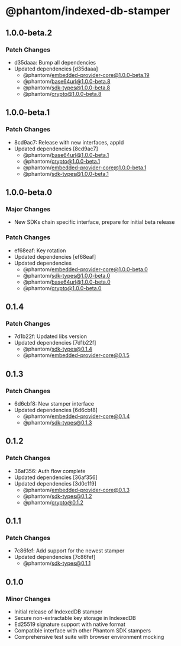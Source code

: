 # @phantom/indexed-db-stamper

## 1.0.0-beta.2

### Patch Changes

- d35daaa: Bump all dependencies
- Updated dependencies [d35daaa]
  - @phantom/embedded-provider-core@1.0.0-beta.19
  - @phantom/base64url@1.0.0-beta.8
  - @phantom/sdk-types@1.0.0-beta.8
  - @phantom/crypto@1.0.0-beta.8

## 1.0.0-beta.1

### Patch Changes

- 8cd9ac7: Release with new interfaces, appId
- Updated dependencies [8cd9ac7]
  - @phantom/base64url@1.0.0-beta.1
  - @phantom/crypto@1.0.0-beta.1
  - @phantom/embedded-provider-core@1.0.0-beta.1
  - @phantom/sdk-types@1.0.0-beta.1

## 1.0.0-beta.0

### Major Changes

- New SDKs chain specific interface, prepare for initial beta release

### Patch Changes

- ef68eaf: Key rotation
- Updated dependencies [ef68eaf]
- Updated dependencies
  - @phantom/embedded-provider-core@1.0.0-beta.0
  - @phantom/sdk-types@1.0.0-beta.0
  - @phantom/base64url@1.0.0-beta.0
  - @phantom/crypto@1.0.0-beta.0

## 0.1.4

### Patch Changes

- 7d1b22f: Updated libs version
- Updated dependencies [7d1b22f]
  - @phantom/sdk-types@0.1.4
  - @phantom/embedded-provider-core@0.1.5

## 0.1.3

### Patch Changes

- 6d6cbf8: New stamper interface
- Updated dependencies [6d6cbf8]
  - @phantom/embedded-provider-core@0.1.4
  - @phantom/sdk-types@0.1.3

## 0.1.2

### Patch Changes

- 36af356: Auth flow complete
- Updated dependencies [36af356]
- Updated dependencies [3d0c1f9]
  - @phantom/embedded-provider-core@0.1.3
  - @phantom/sdk-types@0.1.2
  - @phantom/crypto@0.1.2

## 0.1.1

### Patch Changes

- 7c86fef: Add support for the newest stamper
- Updated dependencies [7c86fef]
  - @phantom/sdk-types@0.1.1

## 0.1.0

### Minor Changes

- Initial release of IndexedDB stamper
- Secure non-extractable key storage in IndexedDB
- Ed25519 signature support with native format
- Compatible interface with other Phantom SDK stampers
- Comprehensive test suite with browser environment mocking
